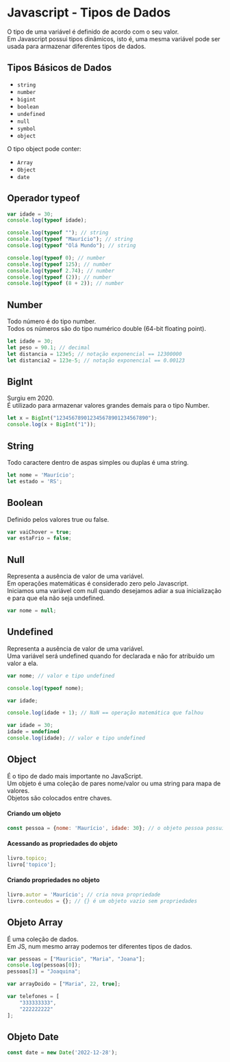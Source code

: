 # Javascript - Tipos de Dados

O tipo de uma variável é definido de acordo com o seu valor.  
Em Javascript possui tipos dinâmicos, isto é, uma mesma variável pode ser usada para armazenar diferentes tipos de dados.  

## Tipos Básicos de Dados 

- ```string```
- ```number```
- ```bigint```
- ```boolean``` 
- ```undefined```
- ```null``` 
- ```symbol```
- ```object``` 

O tipo object pode conter:

- ```Array```
- ```Object```
- ```date```    

## Operador typeof

~~~javascript
var idade = 30;
console.log(typeof idade);
~~~

~~~javascript
console.log(typeof ""); // string
console.log(typeof "Maurício"); // string
console.log(typeof "Olá Mundo"); // string
~~~

~~~javascript
console.log(typeof 0); // number
console.log(typeof 125); // number
console.log(typeof 2.74); // number
console.log(typeof (2)); // number
console.log(typeof (8 + 2)); // number
~~~

## Number

Todo número é do tipo number.  
Todos os números são do tipo numérico double (64-bit floating point).   

~~~javascript
let idade = 30;
let peso = 90.1; // decimal
let distancia = 123e5; // notação exponencial == 12300000
let distancia2 = 123e-5; // notação exponencial == 0.00123
~~~

## BigInt

Surgiu em 2020.  
É utilizado para armazenar valores grandes demais para o tipo Number.  

~~~javascript
let x = BigInt("123456789012345678901234567890");
console.log(x + BigInt("1"));
~~~

## String

Todo caractere dentro de aspas simples ou duplas é uma string.  

~~~javascript
let nome = 'Maurício';
let estado = 'RS';
~~~

## Boolean

Definido pelos valores true ou false.  

~~~javascript
var vaiChover = true;
var estaFrio = false;
~~~

## Null

Representa a ausência de valor de uma variável.  
Em operações matemáticas é considerado zero pelo Javascript.  
Iniciamos uma variável com null quando desejamos adiar a sua inicialização e para que ela não seja undefined.  

~~~javascript
var nome = null;
~~~

## Undefined

Representa a ausência de valor de uma variável.  
Uma variável será undefined quando for declarada e não for atribuído um valor a ela.  

~~~javascript
var nome; // valor e tipo undefined

console.log(typeof nome);
~~~

~~~javascript
var idade;

console.log(idade + 1); // NaN == operação matemática que falhou
~~~

~~~javascript
var idade = 30;
idade = undefined
console.log(idade); // valor e tipo undefined
~~~

## Object

É o tipo de dado mais importante no JavaScript.  
Um objeto é uma coleção de pares nome/valor ou uma string para mapa de valores.  
Objetos são colocados entre chaves.  

#### Criando um objeto

~~~javascript
const pessoa = {nome: 'Maurício', idade: 30}; // o objeto pessoa possui 2 propriedades
~~~

#### Acessando as propriedades do objeto

~~~javascript
livro.topico;
livro['topico'];
~~~

#### Criando propriedades no objeto

~~~javascript
livro.autor = 'Maurício'; // cria nova propriedade
livro.conteudos = {}; // {} é um objeto vazio sem propriedades
~~~

## Objeto Array

É uma coleção de dados.  
Em JS, num mesmo array podemos ter diferentes tipos de dados.  

~~~javascript
var pessoas = ["Mauricio", "Maria", "Joana"];
console.log(pessoas[0]);
pessoas[3] = "Joaquina";
~~~

~~~javascript
var arrayDoido = ["Maria", 22, true];
~~~

~~~javascript
var telefones = [
    "333333333",
    "222222222"
];
~~~

## Objeto Date 

~~~javascript
const date = new Date('2022-12-28');
~~~
